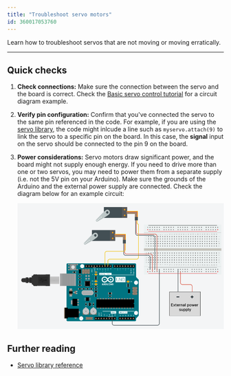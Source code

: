 ```yaml
---
title: "Troubleshoot servo motors"
id: 360017053760
---
```


Learn how to troubleshoot servos that are not moving or moving erratically.

---

## Quick checks

1. **Check connections:** Make sure the connection between the servo and the board is correct. Check the [Basic servo control tutorial](https://docs.arduino.cc/tutorials/generic/basic-servo-control) for a circuit diagram example.

2. **Verify pin configuration:** Confirm that you've connected the servo to the same pin referenced in the code. For example, if you are using the [servo library](https://www.arduino.cc/reference/en/libraries/servo/), the code might inlcude a line such as `myservo.attach(9)` to link the servo to a specific pin on the board. In this case, the **signal** input on the servo should be connected to the pin 9 on the board.

3. **Power considerations:** Servo motors draw significant power, and the board might not supply enough energy. If you need to drive more than one or two servos, you may need to power them from a separate supply (i.e. not the 5V pin on your Arduino). Make sure the grounds of the Arduino and the external power supply are connected. Check the diagram below for an example circuit:

   ![Two servo motors connected to the digital pins of an Arduino board, powered through a external battery connected to a breadboard.](img/2-servos-set-up-diagram.png)

## Further reading

* <a class="link-external" href="https://www.arduino.cc/reference/en/libraries/servo/">Servo library reference</a>
